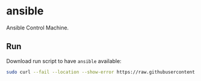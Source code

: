 # ansible

Ansible Control Machine.

## Run

Download run script to have `ansible` available:

```bash
sudo curl --fail --location --show-error https://raw.githubusercontent.com/suckowbiz/dockerside/master/ansible/control/ansible -o /usr/local/bin/ansible && sudo chmod +x /usr/local/bin/ansible
```